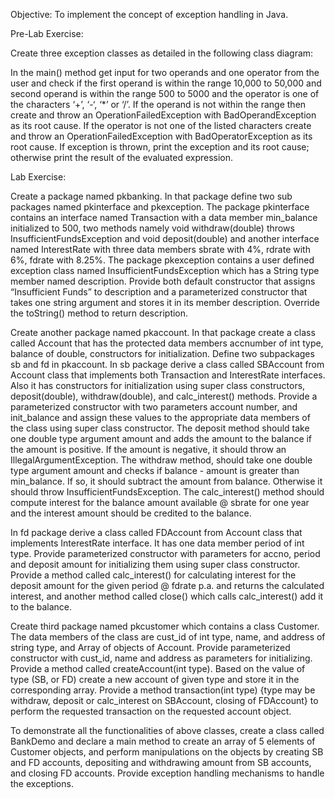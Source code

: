 
Objective: To implement the concept of exception handling in Java.

Pre-Lab Exercise:

Create three exception classes as detailed in the following class diagram:

In the main() method get input for two operands and one operator from the
user and check if the first operand is within the range 10,000 to 50,000 and
second operand is within the range 500 to 5000 and the operator is one of the
characters ‘+’, ‘-‘, ‘*’ or ‘/’. If the operand is not within the range then create
and throw an OperationFailedException with BadOperandException as its
root cause. If the operator is not one of the listed characters create and throw
an OperationFailedException with BadOperatorException as its root cause. If
exception is thrown, print the exception and its root cause; otherwise print the
result of the evaluated expression.

Lab Exercise:

Create a package named pkbanking. In that package define two sub packages
named pkinterface and pkexception. The package pkinterface contains an
interface named Transaction with a data member min_balance initialized to
500, two methods namely void withdraw(double) throws
InsufficientFundsException and void deposit(double) and another interface
named InterestRate with three data members sbrate with 4%, rdrate with 6%,
fdrate with 8.25%. The package pkexception contains a user defined
exception class named InsufficientFundsException which has a String type
member named description. Provide both default constructor that assigns
“Insufficient Funds” to description and a parameterized constructor that takes
one string argument and stores it in its member description. Override the
toString() method to return description.

Create another package named pkaccount. In that package create a class called
Account that has the protected data members accnumber of int type, balance
of double, constructors for initialization. Define two subpackages sb and fd in
pkaccount. In sb package derive a class called SBAccount from Account class
that implements both Transaction and InterestRate interfaces. Also it has
constructors for initialization using super class constructors, deposit(double),
withdraw(double), and calc_interest() methods. Provide a parameterized
constructor with two parameters account number, and init_balance and assign
these values to the appropriate data members of the class using super class
constructor. The deposit method should take one double type argument
amount and adds the amount to the balance if the amount is positive. If the
amount is negative, it should throw an IllegalArgumentException. The
withdraw method, should take one double type argument amount and checks
if balance - amount is greater than min_balance. If so, it should subtract the
amount from balance. Otherwise it should throw InsufficientFundsException.
The calc_interest() method should compute interest for the balance amount
available @ sbrate for one year and the interest amount should be credited to
the balance.

In fd package derive a class called FDAccount from Account class that
implements InterestRate interface. It has one data member period of int type.
Provide parameterized constructor with parameters for accno, period and
deposit amount for initializing them using super class constructor. Provide a
method called calc_interest() for calculating interest for the deposit amount
for the given period @ fdrate p.a. and returns the calculated interest, and
another method called close() which calls calc_interest() add it to the balance.

Create third package named pkcustomer which contains a class Customer.
The data members of the class are cust_id of int type, name, and address of
string type, and Array of objects of Account. Provide parameterized
constructor with cust_id, name and address as parameters for initializing.
Provide a method called createAccount(int type). Based on the value of type
(SB, or FD) create a new account of given type and store it in the
corresponding array. Provide a method transaction(int type) {type may be
withdraw, deposit or calc_interest on SBAccount, closing of FDAccount} to
perform the requested transaction on the requested account object.

To demonstrate all the functionalities of above classes, create a class called
BankDemo and declare a main method to create an array of 5 elements of
Customer objects, and perform manipulations on the objects by creating SB
and FD accounts, depositing and withdrawing amount from SB accounts, and
closing FD accounts. Provide exception handling mechanisms to handle the
exceptions.
